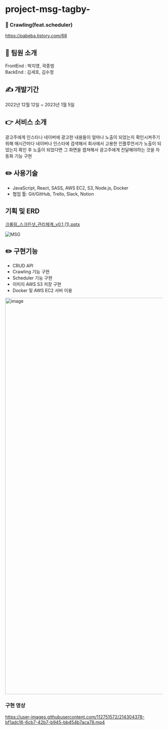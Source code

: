 # project-msg-tagby-


### 👀 Crawling(feat.scheduler)

https://pabeba.tistory.com/68

## 💁 팀원 소개

FrontEnd : 박지영, 곽종범
<br>
BackEnd : 김세호, 김수정

## ✍️ 개발기간

2022년 12월 12일 ~ 2023년 1월 5일

## 👉 서비스 소개

광고주에게 인스타나 네이버에 광고한 내용들이 얼마나 노출이 되었는지 확인시켜주기 위해 매시간마다 네이버나 인스타에 검색해서 회사에서 고용한 인플루언서가 노출이 되었는지 확인 후 노출이 되었다면 그 화면을 캡쳐해서 광고주에게 전달해야하는 것을 자동화 기능 구현<br>

## ✏️ 사용기술

- JavaScript, React, SASS, AWS EC2, S3, Node.js, Docker
- 협업 툴: Git/GitHub, Trello, Slack, Notion

## 기획 및 ERD

[크롤링_스크린샷_관리체계_v0.1 (1).pptx](https://github.com/hosose/project-msg-tagby-/files/10565730/_._._v0.1.1.pptx)

![MSG](https://user-images.githubusercontent.com/112751572/214303826-ecc9b06e-50c7-43c9-8bb8-fe7349f8c6c3.png)

## ✏️ 구현기능

- CRUD API
- Crawling 기능 구현
- Scheduler 기능 구현
- 이미지 AWS S3 저장 구현
- Docker 및 AWS EC2 서버 이용
<img width="1265" alt="image" src="https://user-images.githubusercontent.com/112751572/216814568-a97b1025-f270-47b9-88a9-f08e9f66863d.png">


### 구현 영상


https://user-images.githubusercontent.com/112751572/214304378-bf1adc16-6cb7-42b7-b945-bb454b7aca78.mp4



